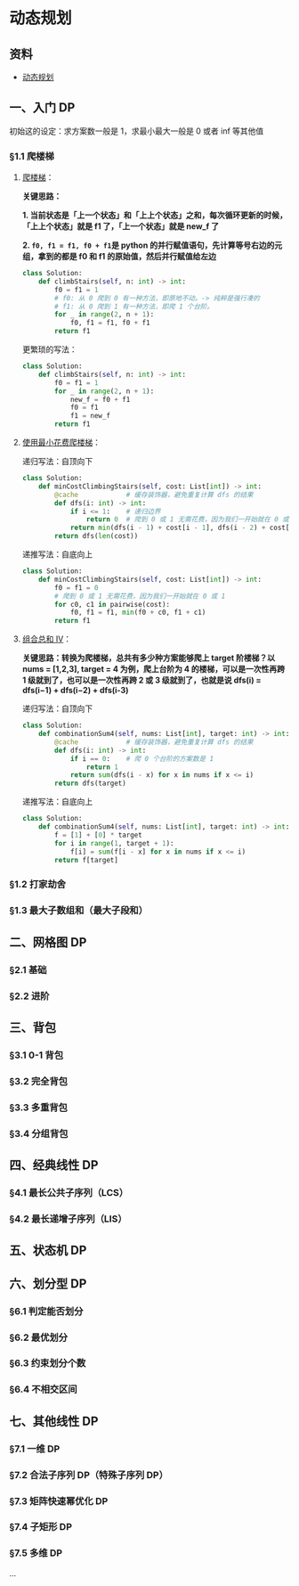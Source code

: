 # 动态规划

## 资料
* [动态规划](https://leetcode.cn/circle/discuss/tXLS3i/)

## 一、入门 DP

初始这的设定：求方案数一般是 1，求最小最大一般是 0 或者 inf 等其他值

### §1.1 爬楼梯

1. [爬楼梯](https://leetcode.cn/problems/climbing-stairs/description/)：

    **关键思路：**

    **1. 当前状态是「上一个状态」和「上上个状态」之和，每次循环更新的时候，「上上个状态」就是 f1 了，「上一个状态」就是 new_f 了**

    **2. `f0, f1 = f1, f0 + f1`是 python 的并行赋值语句，先计算等号右边的元组，拿到的都是 f0 和 f1 的原始值，然后并行赋值给左边**

    ```python
    class Solution:
        def climbStairs(self, n: int) -> int:
            f0 = f1 = 1
            # f0: 从 0 爬到 0 有一种方法，即原地不动。-> 纯粹是强行凑的
            # f1: 从 0 爬到 1 有一种方法，即爬 1 个台阶。
            for _ in range(2, n + 1):
                f0, f1 = f1, f0 + f1
            return f1
    ```

    更繁琐的写法：

    ```python
    class Solution:
        def climbStairs(self, n: int) -> int:
            f0 = f1 = 1
            for _ in range(2, n + 1):
                new_f = f0 + f1
                f0 = f1
                f1 = new_f
            return f1
    ```

2. [使用最小花费爬楼梯](https://leetcode.cn/problems/min-cost-climbing-stairs/description/)：

    递归写法：自顶向下

    ```python
    class Solution:
        def minCostClimbingStairs(self, cost: List[int]) -> int:
            @cache            # 缓存装饰器，避免重复计算 dfs 的结果
            def dfs(i: int) -> int:
                if i <= 1:    # 递归边界
                    return 0  # 爬到 0 或 1 无需花费，因为我们一开始就在 0 或 1
                return min(dfs(i - 1) + cost[i - 1], dfs(i - 2) + cost[i - 2])
            return dfs(len(cost))
    ```

    递推写法：自底向上

    ```python
    class Solution:
        def minCostClimbingStairs(self, cost: List[int]) -> int:
            f0 = f1 = 0
            # 爬到 0 或 1 无需花费，因为我们一开始就在 0 或 1
            for c0, c1 in pairwise(cost):
                f0, f1 = f1, min(f0 + c0, f1 + c1)
            return f1
    ```

3. [组合总和 Ⅳ](https://leetcode.cn/problems/combination-sum-iv/description/)：

    **关键思路：转换为爬楼梯，总共有多少种方案能够爬上 target 阶楼梯？以 nums = [1,2,3], target = 4 为例，爬上台阶为 4 的楼梯，可以是一次性再跨 1 级就到了，也可以是一次性再跨 2 或 3 级就到了，也就是说 dfs(i) = dfs(i−1) + dfs(i−2) + dfs(i-3)**

    递归写法：自顶向下

    ```python
    class Solution:
        def combinationSum4(self, nums: List[int], target: int) -> int:
            @cache            # 缓存装饰器，避免重复计算 dfs 的结果
            def dfs(i: int) -> int:
                if i == 0:    # 爬 0 个台阶的方案数是 1
                    return 1
                return sum(dfs(i - x) for x in nums if x <= i)
            return dfs(target)
    ```

    递推写法：自底向上

    ```python
    class Solution:
        def combinationSum4(self, nums: List[int], target: int) -> int:
            f = [1] + [0] * target
            for i in range(1, target + 1):
                f[i] = sum(f[i - x] for x in nums if x <= i)
            return f[target]
    ```

### §1.2 打家劫舍

### §1.3 最大子数组和（最大子段和）

## 二、网格图 DP

### §2.1 基础

### §2.2 进阶

## 三、背包

### §3.1 0-1 背包

### §3.2 完全背包

### §3.3 多重背包

### §3.4 分组背包

## 四、经典线性 DP

### §4.1 最长公共子序列（LCS）

### §4.2 最长递增子序列（LIS）

## 五、状态机 DP

## 六、划分型 DP

### §6.1 判定能否划分

### §6.2 最优划分

### §6.3 约束划分个数

### §6.4 不相交区间

## 七、其他线性 DP

### §7.1 一维 DP

### §7.2 合法子序列 DP（特殊子序列 DP）

### §7.3 矩阵快速幂优化 DP

### §7.4 子矩形 DP

### §7.5 多维 DP

...
